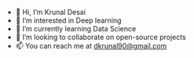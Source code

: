 - 👋 Hi, I’m Krunal Desai    
- 👀 I’m interested in Deep learning
- 🌱 I’m currently learning Data Science
- 💞️ I’m looking to collaborate on open-source projects
- 📫 You can reach me at dkrunal90@gmail.com

<!---
dkrunal90/dkrunal90 is a ✨ special ✨ repository because its `README.md` (this file) appears on your GitHub profile.
You can click the Preview link to take a look at your changes.
--->
